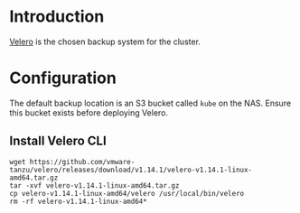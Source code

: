 # Introduction
[Velero](https://velero.io/) is the chosen backup system for the cluster.

# Configuration
The default backup location is an S3 bucket called `kube` on the NAS. Ensure this bucket exists before deploying Velero.

## Install Velero CLI
```
wget https://github.com/vmware-tanzu/velero/releases/download/v1.14.1/velero-v1.14.1-linux-amd64.tar.gz
tar -xvf velero-v1.14.1-linux-amd64.tar.gz
cp velero-v1.14.1-linux-amd64/velero /usr/local/bin/velero
rm -rf velero-v1.14.1-linux-amd64*
```
